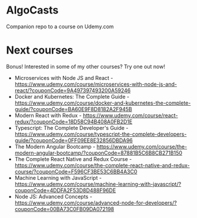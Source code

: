 # AlgoCasts

Companion repo to a course on Udemy.com

# Next courses

Bonus!
Interested in some of my other courses? Try one out now!

- Microservices with Node JS and React - https://www.udemy.com/course/microservices-with-node-js-and-react/?couponCode=9A497397493200A59246
- Docker and Kubernetes: The Complete Guide - https://www.udemy.com/course/docker-and-kubernetes-the-complete-guide/?couponCode=BA60E9F8D8182A2F945B
- Modern React with Redux - https://www.udemy.com/course/react-redux/?couponCode=18D58C94B408A0FB2D1E
- Typescript: The Complete Developer's Guide - https://www.udemy.com/course/typescript-the-complete-developers-guide/?couponCode=0FF09EE8E32856DBDA96
- The Modern Angular Bootcamp - https://www.udemy.com/course/the-modern-angular-bootcamp/?couponCode=87881B5C6B8CB271B150
- The Complete React Native and Redux Course - https://www.udemy.com/course/the-complete-react-native-and-redux-course/?couponCode=F596CF3BE53C6BB4A3C0
- Machine Learning with JavaScript - https://www.udemy.com/course/machine-learning-with-javascript/?couponCode=4DDFA2F53D8D488F96DE
- Node JS: Advanced Concepts -https://www.udemy.com/course/advanced-node-for-developers/?couponCode=00BA73C0FB09DA072198
